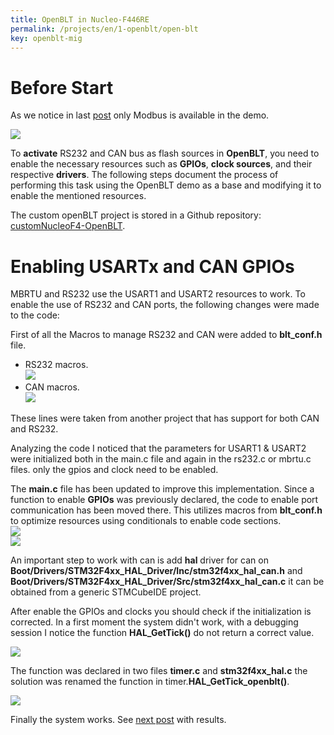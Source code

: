 ```yaml
---
title: OpenBLT in Nucleo-F446RE
permalink: /projects/en/1-openblt/open-blt
key: openblt-mig
---
```

# Before Start
As we notice in last [post](https://razielgdn.github.io/risingembeddedmx/projects/en/1-openblt/openblt-start) only Modbus is available in the demo.   

<img  src="https://raw.githubusercontent.com/razielgdn/risingembeddedmx/site/assets/images/openblt/01bltdoc.png"/>

To **activate** RS232 and CAN bus as flash sources in **OpenBLT**, you need to enable the necessary resources such as **GPIOs**, **clock sources**, and their respective **drivers**. The following steps document the process of performing this task using the OpenBLT demo as a base and modifying it to enable the mentioned resources.  

The custom openBLT project is stored in a Github repository: [customNucleoF4-OpenBLT](https://github.com/razielgdn/customNucleoF4-OpenBLT).   

# Enabling USARTx and CAN GPIOs
MBRTU and RS232 use the USART1 and USART2 resources to work. To enable the use of RS232 and CAN ports, the following changes were made to the code: 

First of all the Macros to manage RS232 and CAN were added to **blt_conf.h** file.   
- RS232 macros.    
  <img src="https://raw.githubusercontent.com/razielgdn/risingembeddedmx/site/assets/images/openblt/01blt-conf.png"/>   
- CAN macros.   
  <img src="https://raw.githubusercontent.com/razielgdn/risingembeddedmx/site/assets/images/openblt/02blt-conf.png"/>
  
These lines were taken from another project that has support for both CAN and RS232.   

Analyzing the code I noticed that the parameters for USART1 & USART2 were initialized both in the main.c file and again in the rs232.c or mbrtu.c files. only the gpios and clock need to be enabled.

The **main.c** file has been updated to improve this implementation. Since a function to enable **GPIOs** was previously declared, the code to enable port communication has been moved there. This utilizes macros from **blt_conf.h** to optimize resources using conditionals to enable code sections.   
<img src="https://raw.githubusercontent.com/razielgdn/risingembeddedmx/site/assets/images/openblt/main01.png"/>   
<img src="https://raw.githubusercontent.com/razielgdn/risingembeddedmx/site/assets/images/openblt/main02.png"/>   

An important step to work with can is add **hal** driver for can on **Boot/Drivers/STM32F4xx_HAL_Driver/Inc/stm32f4xx_hal_can.h** and **Boot/Drivers/STM32F4xx_HAL_Driver/Src/stm32f4xx_hal_can.c** it can be obtained from a generic STMCubeIDE project.

After enable the GPIOs and clocks you should check if the initialization is corrected. In a first moment the system didn't work, with a debugging session I notice the function **HAL_GetTick()** do not return a correct value.    

<img src="https://raw.githubusercontent.com/razielgdn/risingembeddedmx/site/assets/images/openblt/01timer.png"/>      

The function was declared in two files **timer.c** and **stm32f4xx_hal.c** the solution was renamed the function in timer.**HAL_GetTick_openblt()**.   

<img src="https://raw.githubusercontent.com/razielgdn/risingembeddedmx/site/assets/images/openblt/02timer.png"/>   

Finally the system works. See [next post](https://raw.githubusercontent.com/razielgdn/risingembeddedmx/site/1-openblt/open-blt) with results. 
